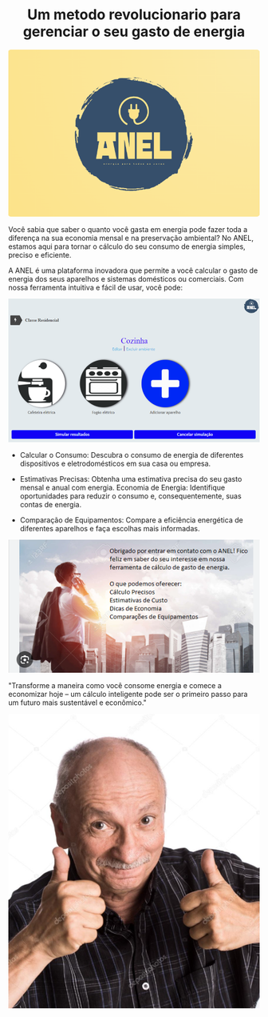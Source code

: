 <h1 align="center">Um metodo revolucionario para gerenciar o seu gasto de energia</h1>

<img src="i.png">

Você sabia que saber o quanto você gasta em energia pode fazer toda a diferença na sua economia mensal e na preservação ambiental? No ANEL, estamos aqui para tornar o cálculo do seu consumo de energia simples, preciso e eficiente.


A ANEL é uma plataforma inovadora que permite a você calcular o gasto de energia dos seus aparelhos e sistemas domésticos ou comerciais. Com nossa ferramenta intuitiva e fácil de usar, você pode:

<img src="Anel.png">


- Calcular o Consumo: Descubra o consumo de energia de diferentes dispositivos e eletrodomésticos em sua casa ou empresa.

- Estimativas Precisas: Obtenha uma estimativa precisa do seu gasto mensal e anual com energia.
Economia de Energia: Identifique oportunidades para reduzir o consumo e, consequentemente, suas contas de energia.

- Comparação de Equipamentos: Compare a eficiência energética de diferentes aparelhos e faça escolhas mais informadas.

<img src="callbeck.png">

"Transforme a maneira como você consome energia e comece a economizar hoje – um cálculo inteligente pode ser o primeiro passo para um futuro mais sustentável e econômico."

<img src="véidojoia.png">